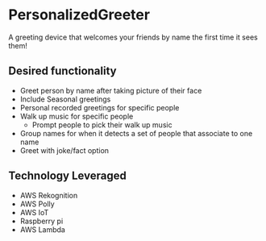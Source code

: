 # PersonalizedGreeter
A greeting device that welcomes your friends by name the first time it sees them!
## Desired functionality
* Greet person by name after taking picture of their face
* Include Seasonal greetings
* Personal recorded greetings for specific people
* Walk up music for specific people
    * Prompt people to pick their walk up music
* Group names for when it detects a set of people that associate to one name
* Greet with joke/fact option
## Technology Leveraged
* AWS Rekognition
* AWS Polly
* AWS IoT
* Raspberry pi
* AWS Lambda

